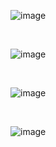 ![image](https://github.com/user-attachments/assets/10e96f6a-4b51-423a-877c-6b11c3a16841)

<br>

![image](https://github.com/user-attachments/assets/860cef6c-5c6f-4d58-bb28-7e51a08a0cee)

<br>

![image](https://github.com/user-attachments/assets/275ac500-a69c-4946-9021-de2c9319b274)

<br>

![image](https://github.com/user-attachments/assets/2b861d25-b030-459f-a38b-d766c75f7d31)





